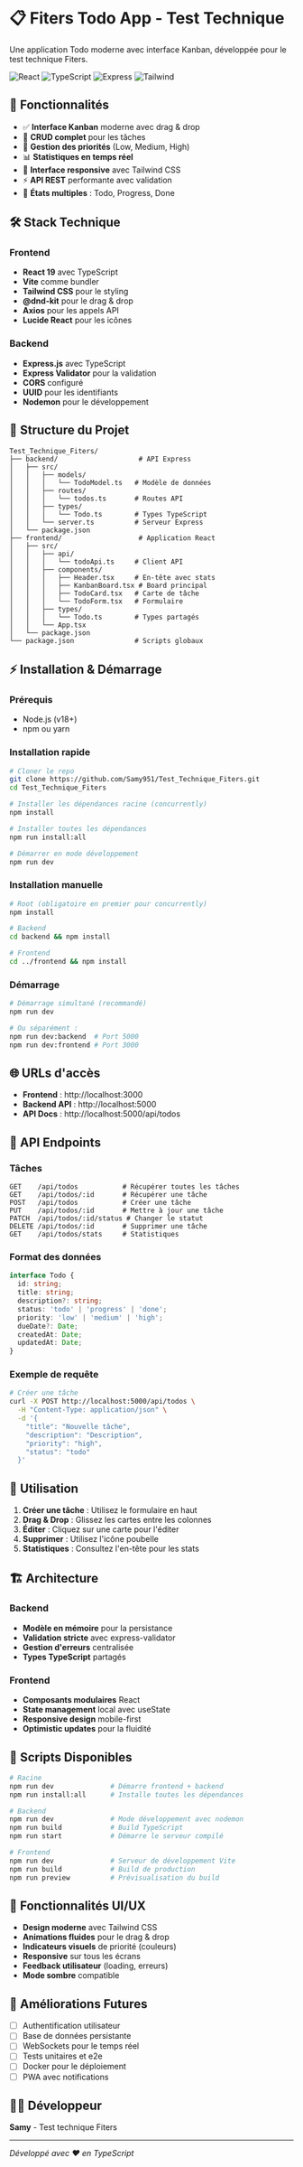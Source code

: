 # 📋 Fiters Todo App - Test Technique

Une application Todo moderne avec interface Kanban, développée pour le test technique Fiters. 

![React](https://img.shields.io/badge/React-19.0.0-blue)
![TypeScript](https://img.shields.io/badge/TypeScript-5.7.2-blue)
![Express](https://img.shields.io/badge/Express-4.19.2-green)
![Tailwind](https://img.shields.io/badge/Tailwind-3.4.13-cyan)

## 🚀 Fonctionnalités

- ✅ **Interface Kanban** moderne avec drag & drop
- 📝 **CRUD complet** pour les tâches
- 🎯 **Gestion des priorités** (Low, Medium, High)
- 📊 **Statistiques en temps réel**
- 🎨 **Interface responsive** avec Tailwind CSS
- ⚡ **API REST** performante avec validation
- 🔄 **États multiples** : Todo, Progress, Done

## 🛠️ Stack Technique

### Frontend
- **React 19** avec TypeScript
- **Vite** comme bundler
- **Tailwind CSS** pour le styling
- **@dnd-kit** pour le drag & drop
- **Axios** pour les appels API
- **Lucide React** pour les icônes

### Backend
- **Express.js** avec TypeScript
- **Express Validator** pour la validation
- **CORS** configuré
- **UUID** pour les identifiants
- **Nodemon** pour le développement

## 📁 Structure du Projet

```
Test_Technique_Fiters/
├── backend/                    # API Express
│   ├── src/
│   │   ├── models/
│   │   │   └── TodoModel.ts   # Modèle de données
│   │   ├── routes/
│   │   │   └── todos.ts       # Routes API
│   │   ├── types/
│   │   │   └── Todo.ts        # Types TypeScript
│   │   └── server.ts          # Serveur Express
│   └── package.json
├── frontend/                   # Application React
│   ├── src/
│   │   ├── api/
│   │   │   └── todoApi.ts     # Client API
│   │   ├── components/
│   │   │   ├── Header.tsx     # En-tête avec stats
│   │   │   ├── KanbanBoard.tsx # Board principal
│   │   │   ├── TodoCard.tsx   # Carte de tâche
│   │   │   └── TodoForm.tsx   # Formulaire
│   │   ├── types/
│   │   │   └── Todo.ts        # Types partagés
│   │   └── App.tsx
│   └── package.json
└── package.json               # Scripts globaux
```

## ⚡ Installation & Démarrage

### Prérequis
- Node.js (v18+)
- npm ou yarn

### Installation rapide
```bash
# Cloner le repo
git clone https://github.com/Samy951/Test_Technique_Fiters.git
cd Test_Technique_Fiters

# Installer les dépendances racine (concurrently)
npm install

# Installer toutes les dépendances
npm run install:all

# Démarrer en mode développement
npm run dev
```

### Installation manuelle
```bash
# Root (obligatoire en premier pour concurrently)
npm install

# Backend
cd backend && npm install

# Frontend 
cd ../frontend && npm install
```

### Démarrage
```bash
# Démarrage simultané (recommandé)
npm run dev

# Ou séparément :
npm run dev:backend  # Port 5000
npm run dev:frontend # Port 3000
```

## 🌐 URLs d'accès

- **Frontend** : http://localhost:3000
- **Backend API** : http://localhost:5000
- **API Docs** : http://localhost:5000/api/todos

## 📡 API Endpoints

### Tâches
```http
GET    /api/todos           # Récupérer toutes les tâches
GET    /api/todos/:id       # Récupérer une tâche
POST   /api/todos           # Créer une tâche
PUT    /api/todos/:id       # Mettre à jour une tâche
PATCH  /api/todos/:id/status # Changer le statut
DELETE /api/todos/:id       # Supprimer une tâche
GET    /api/todos/stats     # Statistiques
```

### Format des données
```typescript
interface Todo {
  id: string;
  title: string;
  description?: string;
  status: 'todo' | 'progress' | 'done';
  priority: 'low' | 'medium' | 'high';
  dueDate?: Date;
  createdAt: Date;
  updatedAt: Date;
}
```

### Exemple de requête
```bash
# Créer une tâche
curl -X POST http://localhost:5000/api/todos \
  -H "Content-Type: application/json" \
  -d '{
    "title": "Nouvelle tâche",
    "description": "Description",
    "priority": "high",
    "status": "todo"
  }'
```

## 🎯 Utilisation

1. **Créer une tâche** : Utilisez le formulaire en haut
2. **Drag & Drop** : Glissez les cartes entre les colonnes
3. **Éditer** : Cliquez sur une carte pour l'éditer
4. **Supprimer** : Utilisez l'icône poubelle
5. **Statistiques** : Consultez l'en-tête pour les stats

## 🏗️ Architecture

### Backend
- **Modèle en mémoire** pour la persistance
- **Validation stricte** avec express-validator
- **Gestion d'erreurs** centralisée
- **Types TypeScript** partagés

### Frontend
- **Composants modulaires** React
- **State management** local avec useState
- **Responsive design** mobile-first
- **Optimistic updates** pour la fluidité

## 🔧 Scripts Disponibles

```bash
# Racine
npm run dev              # Démarre frontend + backend
npm run install:all      # Installe toutes les dépendances

# Backend
npm run dev              # Mode développement avec nodemon
npm run build            # Build TypeScript
npm run start            # Démarre le serveur compilé

# Frontend  
npm run dev              # Serveur de développement Vite
npm run build            # Build de production
npm run preview          # Prévisualisation du build
```

## 🎨 Fonctionnalités UI/UX

- **Design moderne** avec Tailwind CSS
- **Animations fluides** pour le drag & drop
- **Indicateurs visuels** de priorité (couleurs)
- **Responsive** sur tous les écrans
- **Feedback utilisateur** (loading, erreurs)
- **Mode sombre** compatible

## 🚧 Améliorations Futures

- [ ] Authentification utilisateur
- [ ] Base de données persistante
- [ ] WebSockets pour le temps réel
- [ ] Tests unitaires et e2e
- [ ] Docker pour le déploiement
- [ ] PWA avec notifications

## 👨‍💻 Développeur

**Samy** - Test technique Fiters

---

*Développé avec ❤️ en TypeScript* 